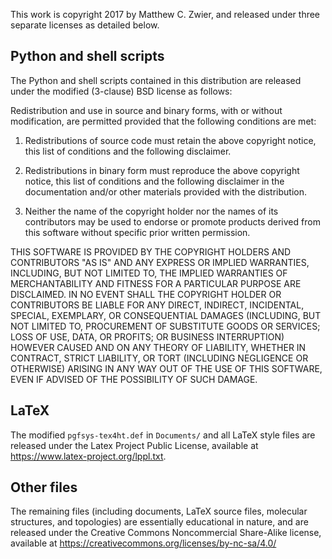 This work is copyright 2017 by Matthew C. Zwier, and released under
three separate licenses as detailed below.

## Python and shell scripts
The Python and shell scripts contained in this distribution are
released under the modified (3-clause) BSD license as follows:

Redistribution and use in source and binary forms, with or without
modification, are permitted provided that the following conditions are
met:

1. Redistributions of source code must retain the above copyright
   notice, this list of conditions and the following disclaimer.

2. Redistributions in binary form must reproduce the above copyright
   notice, this list of conditions and the following disclaimer in the
   documentation and/or other materials provided with the
   distribution.

3. Neither the name of the copyright holder nor the names of its
   contributors may be used to endorse or promote products derived
   from this software without specific prior written permission.

THIS SOFTWARE IS PROVIDED BY THE COPYRIGHT HOLDERS AND CONTRIBUTORS
"AS IS" AND ANY EXPRESS OR IMPLIED WARRANTIES, INCLUDING, BUT NOT
LIMITED TO, THE IMPLIED WARRANTIES OF MERCHANTABILITY AND FITNESS FOR
A PARTICULAR PURPOSE ARE DISCLAIMED. IN NO EVENT SHALL THE COPYRIGHT
HOLDER OR CONTRIBUTORS BE LIABLE FOR ANY DIRECT, INDIRECT, INCIDENTAL,
SPECIAL, EXEMPLARY, OR CONSEQUENTIAL DAMAGES (INCLUDING, BUT NOT
LIMITED TO, PROCUREMENT OF SUBSTITUTE GOODS OR SERVICES; LOSS OF USE,
DATA, OR PROFITS; OR BUSINESS INTERRUPTION) HOWEVER CAUSED AND ON ANY
THEORY OF LIABILITY, WHETHER IN CONTRACT, STRICT LIABILITY, OR TORT
(INCLUDING NEGLIGENCE OR OTHERWISE) ARISING IN ANY WAY OUT OF THE USE
OF THIS SOFTWARE, EVEN IF ADVISED OF THE POSSIBILITY OF SUCH DAMAGE.

## LaTeX
The modified `pgfsys-tex4ht.def` in `Documents/` and all LaTeX style
files are released under the Latex Project Public License, available
at <https://www.latex-project.org/lppl.txt>.

## Other files
The remaining files (including documents, LaTeX source files,
molecular structures, and topologies) are essentially educational in
nature, and are released under the Creative Commons Noncommercial
Share-Alike license, available at 
<https://creativecommons.org/licenses/by-nc-sa/4.0/>
